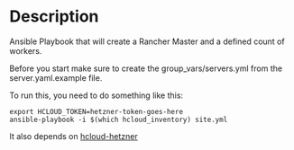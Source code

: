 # Description

Ansible Playbook that will create a Rancher Master and a defined count of workers.

Before you start make sure to create the group_vars/servers.yml from the server.yaml.example file.


To run this, you need to do something like this:

```
export HCLOUD_TOKEN=hetzner-token-goes-here
ansible-playbook -i $(which hcloud_inventory) site.yml
```

It also depends on [hcloud-hetzner](https://github.com/thetechnick/hcloud-ansible)
